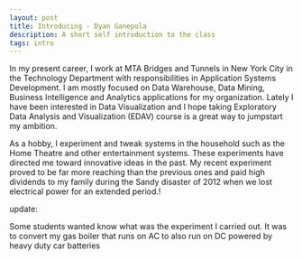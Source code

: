 ```yaml
---
layout: post
title: Introducing - Dyan Ganepola
description: A short self introduction to the class
tags: intro
---
```


In my present career, I work at MTA Bridges and Tunnels in New York City in the Technology Department with responsibilities in Application Systems Development.
I am mostly focused on Data Warehouse, Data Mining, Business Intelligence and Analytics applications for my organization. Lately I have been interested in
Data Visualization and I hope  taking Exploratory Data Analysis and Visualization (EDAV) course is a great way to jumpstart my ambition. 

As a hobby, I experiment and tweak systems in the household such as the Home Theatre and other entertainment systems. These experiments have directed me toward 
innovative ideas in the past. My recent experiment proved to be far more reaching than the previous ones and paid high dividends to my family during the 
Sandy disaster of 2012 when we lost electrical power for an extended period.!

update:

Some students wanted know what was the experiment I carried out. It was to convert my gas boiler that runs on AC to also run on DC powered by heavy duty car batteries

